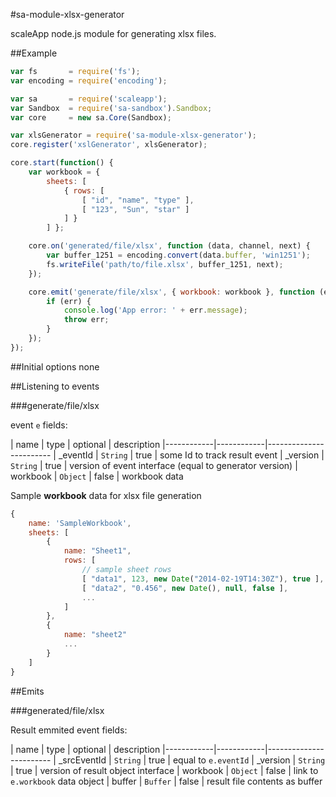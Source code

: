 #sa-module-xlsx-generator

scaleApp node.js module for generating xlsx files.

##Example
```js
var fs       = require('fs');
var encoding = require('encoding');

var sa       = require('scaleapp');
var Sandbox  = require('sa-sandbox').Sandbox;
var core     = new sa.Core(Sandbox);

var xlsGenerator = require('sa-module-xlsx-generator');
core.register('xslGenerator', xlsGenerator);

core.start(function() {
    var workbook = {
        sheets: [
            { rows: [
                [ "id", "name", "type" ],
                [ "123", "Sun", "star" ]
            ] }
        ] };

    core.on('generated/file/xlsx', function (data, channel, next) {
        var buffer_1251 = encoding.convert(data.buffer, 'win1251');
        fs.writeFile('path/to/file.xlsx', buffer_1251, next);
    });

    core.emit('generate/file/xlsx', { workbook: workbook }, function (err) {
        if (err) {
            console.log('App error: ' + err.message);
            throw err;
        }
    });
});


```

##Initial options
none

##Listening to events

###generate/file/xlsx

event `e` fields:

| name       | type       | optional | description
|------------|------------|------------------------
| _eventId    | `String`   | true     | some Id to track result event
| _version    | `String`  | true     | version of event interface (equal to generator version)
| workbook   | `Object`   | false    | workbook data

Sample **workbook** data for xlsx file generation
```js
{
    name: 'SampleWorkbook',
    sheets: [
        {
            name: "Sheet1",
            rows: [
                // sample sheet rows
                [ "data1", 123, new Date("2014-02-19T14:30Z"), true ],
                [ "data2", "0.456", new Date(), null, false ],
                ...
            ]
        },
        {
            name: "sheet2"
            ...
        }
    ]
}
```

##Emits

###generated/file/xlsx

Result emmited event fields:

| name       | type       | optional | description
|------------|------------|------------------------
| _srcEventId | `String`   | true     | equal to `e.eventId`
| _version    | `String`  | true     | version of result object interface
| workbook   | `Object`   | false    | link to `e.workbook` data object
| buffer     | `Buffer`   | false    | result file contents as buffer
